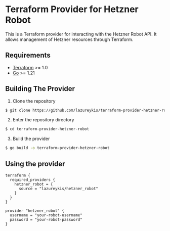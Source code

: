 # Terraform Provider for Hetzner Robot

This is a Terraform provider for interacting with the Hetzner Robot API. It allows management of Hetzner resources through Terraform.

## Requirements

- [Terraform](https://www.terraform.io/downloads.html) >= 1.0
- [Go](https://golang.org/doc/install) >= 1.21

## Building The Provider

1. Clone the repository
```sh
$ git clone https://github.com/lazureykis/terraform-provider-hetzner-robot
```

2. Enter the repository directory
```sh
$ cd terraform-provider-hetzner-robot
```

3. Build the provider
```sh
$ go build -o terraform-provider-hetzner-robot
```

## Using the provider

```hcl
terraform {
  required_providers {
    hetzner_robot = {
      source = "lazureykis/hetzner_robot"
    }
  }
}

provider "hetzner_robot" {
  username = "your-robot-username"
  password = "your-robot-password"
}
```
